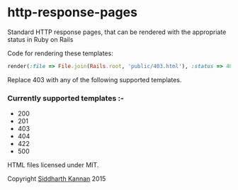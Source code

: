 # http-response-pages
Standard HTTP response pages, that can be rendered with the appropriate status in Ruby on Rails

Code for rendering these templates:

```ruby
render(:file => File.join(Rails.root, 'public/403.html'), :status => 403, :layout => false)
```

Replace 403 with any of the following supported templates.

### Currently supported templates :-

- 200
- 201
- 403
- 404
- 422
- 500

HTML files licensed under MIT.

Copyright [Siddharth Kannan](http://github.com/icyflame) 2015
